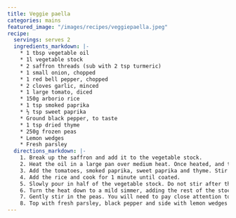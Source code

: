 ```yaml
---
title: Veggie paella
categories: mains
featured_image: "/images/recipes/veggiepaella.jpeg"
recipe:
  servings: serves 2
  ingredients_markdown: |-
    * 1 tbsp vegetable oil
    * 1l vegetable stock
    * 2 saffron threads (sub with 2 tsp turmeric)
    * 1 small onion, chopped
    * 1 red bell pepper, chopped
    * 2 cloves garlic, minced
    * 1 large tomato, diced
    * 150g arborio rice
    * 1 tsp smoked paprika
    * ½ tsp sweet paprika
    * Ground black pepper, to taste
    * 1 tsp dried thyme
    * 250g frozen peas
    * Lemon wedges
    * Fresh parsley
  directions_markdown: |-
    1. Break up the saffron and add it to the vegetable stock.
    2. Heat the oil in a large pan over medium heat. Once heated, and the onions and peppers. Cook until softened and lightly browned, about 3-5 minutes. Add the garlic and cook for another minute. 
    3. Add the tomatoes, smoked paprika, sweet paprika and thyme. Stir and cook for 1-2 minutes.
    4. Add the rice and cook for 1 minute until coated.
    5. Slowly pour in half of the vegetable stock. Do not stir after this point or it will release starches and cause creamier rice. Turn the heat to medium-high, and bring to a heavy simmer for 1-2 minutes. 
    6. Turn the heat down to a mild simmer, adding the rest of the stock as needed, but do not over-stir. Simmer for 15-20 minutes until rice is al dente.
    7. Gently stir in the peas. You will need to pay close attention to the socarrat forming on the bottom of the pan (the golden rice crust). You will start to hear a snap, crackle, and pop, along with smelling a nutty aroma. This should take 1-2 minutes to form.
    8. Top with fresh parsley, black pepper and side with lemon wedges to serve.
---
```

